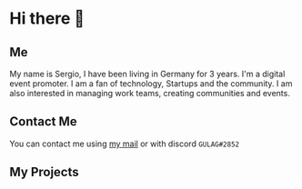 # Hi there 👋
## Me
My name is Sergio, I have been living in Germany for 3 years. I'm a digital event promoter. I am a fan of technology, Startups and the community. I am also interested in managing work teams, creating communities and events.
## Contact Me
You can contact me using [my mail](mailto:sergio@kingcord.xyz) or with discord `GULAG#2852`

## My Projects
